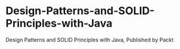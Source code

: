# Design-Patterns-and-SOLID-Principles-with-Java
Design Patterns and SOLID Principles with Java, Published by Packt
